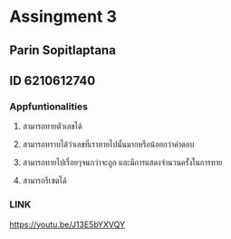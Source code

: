 # Assingment 3
## Parin Sopitlaptana
## ID 6210612740

### Appfuntionalities

1. สามารถทายตัวเลขได้

2. สามารถทราบได้ว่าเลขที่เราทายไปนั้นมากหรือน้อยกว่าคำตอบ

3. สามารถทายไปเรื่อยๆจนกว่าจะถูก และมีการแสดงจำนวนครั้งในการทาย

4. สามารถรีเซตได้

### LINK
https://youtu.be/J13E5bYXVQY
